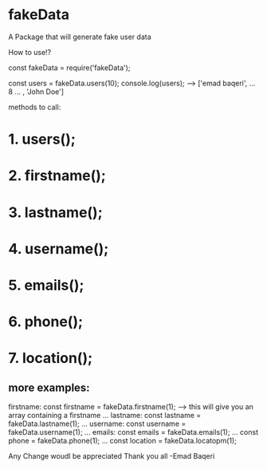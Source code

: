 # fakeData
A Package that will generate fake user data

How to use!?

const fakeData = require('fakeData');

const users = fakeData.users(10);
console.log(users);
--> ['emad baqeri', ... 8 ... , 'John Doe']

methods to call:
# 1. users();
# 2. firstname();
# 3. lastname();
# 4. username();
# 5. emails();
# 6. phone();
# 7. location();

more examples: 
--------------------------------------------------------
firstname:
const firstname = fakeData.firstname(1);
--> this will give you an array containing a firstname
...
lastname: 
const lastname = fakeData.lastname(1);
...
username:
const username = fakeData.username(1);
...
emails:
const emails = fakeData.emails(1);
...
const phone = fakeData.phone(1);
...
const location = fakeData.locatopm(1);


Any Change woudl be appreciated
Thank you all -Emad Baqeri
